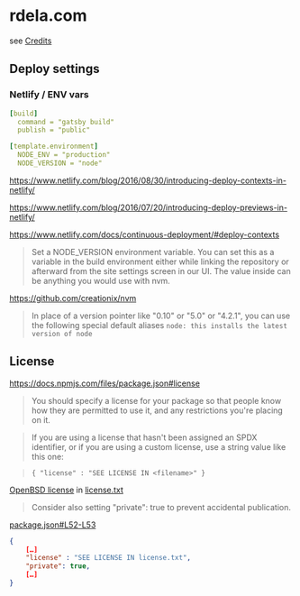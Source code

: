# rdela.com

see [Credits](src/pages/credits/index.md)


## Deploy settings

### Netlify / ENV vars

```yaml
[build]
  command = "gatsby build"
  publish = "public"

[template.environment]
  NODE_ENV = "production"
  NODE_VERSION = "node"
```


https://www.netlify.com/blog/2016/08/30/introducing-deploy-contexts-in-netlify/


https://www.netlify.com/blog/2016/07/20/introducing-deploy-previews-in-netlify/


https://www.netlify.com/docs/continuous-deployment/#deploy-contexts

> Set a NODE_VERSION environment variable.
> You can set this as a variable in the build environment either
while linking the repository or afterward from the site settings screen
in our UI. The value inside can be anything you would use with nvm.


https://github.com/creationix/nvm

> In place of a version pointer like "0.10" or "5.0" or "4.2.1",
you can use the following special default aliases
> `node: this installs the latest version of node`


## License

https://docs.npmjs.com/files/package.json#license

> You should specify a license for your package so that people know how they are permitted to use it, and any restrictions you're placing on it.

> If you are using a license that hasn't been assigned an SPDX identifier, or if you are using a custom license, use a string value like this one:

> `{ "license" : "SEE LICENSE IN <filename>" }`


[OpenBSD license](https://en.wikipedia.org/wiki/ISC_license#OpenBSD_license)
in [license.txt](license.txt)


> Consider also setting "private": true to prevent accidental publication.

[package.json#L52-L53](package.json#L52-L53)

```json
{
	[…]
	"license" : "SEE LICENSE IN license.txt",
	"private": true,
	[…]
}
```

